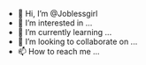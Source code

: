 - 👋 Hi, I’m @Joblessgirl
- 👀 I’m interested in ...
- 🌱 I’m currently learning ...
- 💞️ I’m looking to collaborate on ...
- 📫 How to reach me ...

<!---
Joblessgirl/Joblessgirl is a ✨ special ✨ repository because its `README.md` (this file) appears on your GitHub profile.
You can click the Preview link to take a look at your changes.
--->

